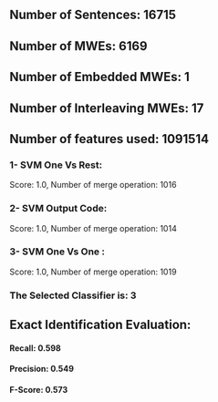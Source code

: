 ## Number of Sentences: 16715
## Number of MWEs: 6169

## Number of Embedded MWEs: 1

## Number of Interleaving MWEs: 17
## Number of features used: 1091514

### 1- SVM One Vs Rest: 
Score: 1.0, Number of merge operation: 1016
### 2- SVM Output Code: 
Score: 1.0, Number of merge operation: 1014
### 3- SVM One Vs One : 
Score: 1.0, Number of merge operation: 1019
### The Selected Classifier is: 3
## Exact Identification Evaluation: 
#### Recall: 0.598
#### Precision: 0.549
#### F-Score: 0.573
